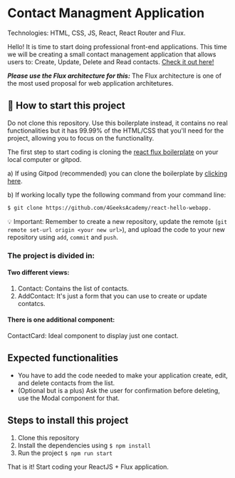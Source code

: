 # Contact Managment Application 

Technologies: HTML, CSS, JS, React, React Router and Flux.

Hello! It is time to start doing professional front-end applications. This time
we will be creating a small contact management application that allows users to:
Create, Update, Delete and Read contacts. [Check it out here!](https://github.com/breatheco-de/exercise-contact-list/blob/master/preview.gif?raw=true)

***Please use the Flux architecture for this:*** The Flux architecture is one of the most used proposal for web application architetures.

## 🌱  How to start this project

Do not clone this repository. Use this boilerplate instead, it contains no real functionalities but it has 99.99% of the HTML/CSS that you'll need for the project, allowing you to focus on the functionality.

The first step to start coding is cloning the [react flux boilerplate](https://github.com/4GeeksAcademy/react-hello-webapp) on your local computer or gitpod.

a) If using Gitpod (recommended) you can clone the boilerplate by [clicking here](https://github.com/4GeeksAcademy/react-hello-webapp).

b) If working locally type the following command from your command line: 
```sh
$ git clone https://github.com/4GeeksAcademy/react-hello-webapp.
```

💡 Important: Remember to create a new repository, update the remote (`git remote set-url origin <your new url>`), and upload the code to your new repository using `add`, `commit` and `push`.

### The project is divided in: 

#### Two different views: 

1. Contact: Contains the list of contacts.
2. AddContact: It's just a form that you can use to create or update contatcs.

#### There is one additional component:
ContactCard: Ideal component to display just one contact.

## Expected functionalities

- You have to add the code needed to make your application create, edit, 
and delete contacts from the list.
- (Optional but is a plus) Ask the user for confirmation before deleting, use the 
Modal component for that.

## Steps to install this project

1. Clone this repository
2. Install the dependencies using `$ npm install`
3. Run the project `$ npm run start`


That is it! Start coding your ReactJS + Flux application.
